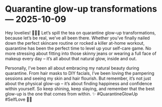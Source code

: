 # Quarantine glow-up transformations — 2025-10-09

Hey lovelies! 💁🏻‍♀️ Let’s spill the tea on quarantine glow-up transformations, because let’s be real, we’ve all been there. Whether you’ve finally nailed down the perfect skincare routine or rocked a killer at-home workout, quarantine has been the perfect time to level up your self-care game. No more stressing about fitting into those skinny jeans or wearing a full face of makeup every day – it’s all about that natural glow, inside and out.

Personally, I’ve been all about embracing my natural beauty during quarantine. From hair masks to DIY facials, I’ve been loving the pampering sessions and seeing my skin and hair flourish. But remember, it’s not just about the physical glow-up – it’s about finding happiness and confidence within yourself. So keep shining, keep slaying, and remember that the best glow-up is the one that comes from within. ✨ #QuarantineGlowUp #SelfLove 💖🔥